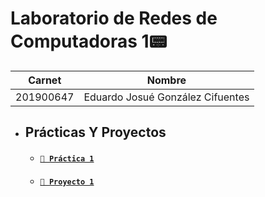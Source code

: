 # **Laboratorio de Redes de Computadoras 1📟**

 **Carnet** | **Nombre** |
| ------ | ------ |
| 201900647 | Eduardo Josué González Cifuentes |

- ## Prácticas Y Proyectos
    - #### [`💾 Práctica 1`](./Practica1/)
    - #### [`💾 Proyecto 1`](./Proyecto1/)
